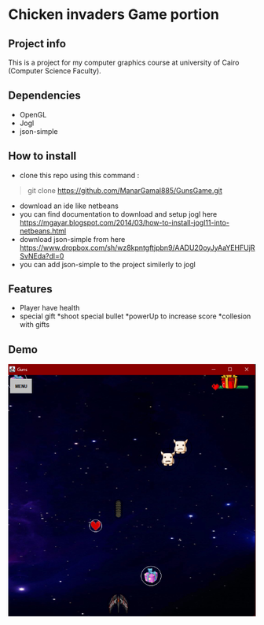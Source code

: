 # Chicken invaders Game portion

## Project info
This is a project for my computer graphics course at university of Cairo (Computer Science Faculty).

## Dependencies
* OpenGL
* Jogl
* json-simple
## How to install
* clone this repo using this command : 
> git clone https://github.com/ManarGamal885/GunsGame.git
* download an ide like netbeans
* you can find documentation to download and setup jogl here https://mgayar.blogspot.com/2014/03/how-to-install-jogl11-into-netbeans.html
* download json-simple from here https://www.dropbox.com/sh/wz8kpntgftjpbn9/AADU20oyJyAaYEHFUjRSvNEda?dl=0
* you can add json-simple to the project similerly to jogl

## Features
* Player have health 
* special gift 
*shoot special bullet 
*powerUp to increase score
*collesion with gifts
## Demo
![images/t1.png](images/t1.png)